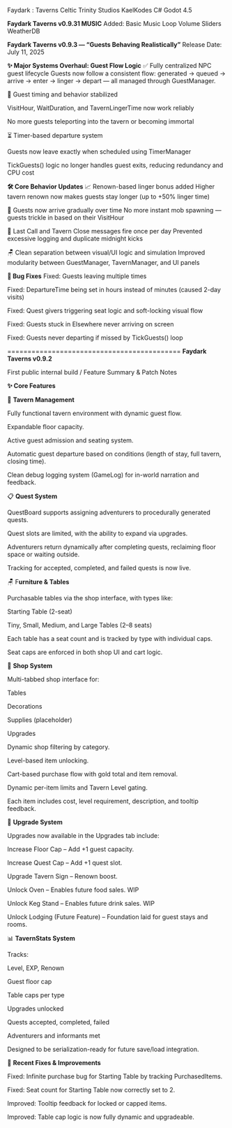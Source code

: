 Faydark : Taverns
Celtic Trinity Studios
KaelKodes
C# Godot 4.5

**Faydark Taverns v0.9.31 MUSIC**
Added:
Basic Music Loop
Volume Sliders
WeatherDB






**Faydark Taverns v0.9.3 — “Guests Behaving Realistically”**
Release Date: July 11, 2025

**✨ Major Systems Overhaul: Guest Flow Logic**
✅ Fully centralized NPC guest lifecycle
Guests now follow a consistent flow: generated → queued → arrive → enter → linger → depart — all managed through GuestManager.

🧠 Guest timing and behavior stabilized

VisitHour, WaitDuration, and TavernLingerTime now work reliably

No more guests teleporting into the tavern or becoming immortal

⏳ Timer-based departure system

Guests now leave exactly when scheduled using TimerManager

TickGuests() logic no longer handles guest exits, reducing redundancy and CPU cost

**🛠️ Core Behavior Updates**
📈 Renown-based linger bonus added
Higher tavern renown now makes guests stay longer (up to +50% linger time)

📅 Guests now arrive gradually over time
No more instant mob spawning — guests trickle in based on their VisitHour

🍺 Last Call and Tavern Close messages fire once per day
Prevented excessive logging and duplicate midnight kicks

🪑 Clean separation between visual/UI logic and simulation
Improved modularity between GuestManager, TavernManager, and UI panels

**🐛 Bug Fixes**
Fixed: Guests leaving multiple times

Fixed: DepartureTime being set in hours instead of minutes (caused 2-day visits)

Fixed: Quest givers triggering seat logic and soft-locking visual flow

Fixed: Guests stuck in Elsewhere never arriving on screen

Fixed: Guests never departing if missed by TickGuests() loop

===========================================
**Faydark Taverns v0.9.2**

First public internal build / Feature Summary \& Patch Notes


**✨ Core Features**

🏰 **Tavern Management**

Fully functional tavern environment with dynamic guest flow.

Expandable floor capacity.

Active guest admission and seating system.

Automatic guest departure based on conditions (length of stay, full tavern, closing time).

Clean debug logging system (GameLog) for in-world narration and feedback.


📋 **Quest System**

QuestBoard supports assigning adventurers to procedurally generated quests.

Quest slots are limited, with the ability to expand via upgrades.

Adventurers return dynamically after completing quests, reclaiming floor space or waiting outside.

Tracking for accepted, completed, and failed quests is now live.

🪑 F**urniture \& Tables**

Purchasable tables via the shop interface, with types like:

Starting Table (2-seat)

Tiny, Small, Medium, and Large Tables (2–8 seats)

Each table has a seat count and is tracked by type with individual caps.

Seat caps are enforced in both shop UI and cart logic.


🛒 **Shop System**

Multi-tabbed shop interface for:

Tables

Decorations

Supplies (placeholder)

Upgrades

Dynamic shop filtering by category.

Level-based item unlocking.

Cart-based purchase flow with gold total and item removal.

Dynamic per-item limits and Tavern Level gating.

Each item includes cost, level requirement, description, and tooltip feedback.


🔧 **Upgrade System**

Upgrades now available in the Upgrades tab include:

Increase Floor Cap – Add +1 guest capacity.

Increase Quest Cap – Add +1 quest slot.

Upgrade Tavern Sign – Renown boost.

Unlock Oven – Enables future food sales. WIP

Unlock Keg Stand – Enables future drink sales. WIP

Unlock Lodging (Future Feature) – Foundation laid for guest stays and rooms.


📊 **TavernStats System**

Tracks:

Level, EXP, Renown

Guest floor cap

Table caps per type

Upgrades unlocked

Quests accepted, completed, failed

Adventurers and informants met

Designed to be serialization-ready for future save/load integration.


🔨 **Recent Fixes \& Improvements**

Fixed: Infinite purchase bug for Starting Table by tracking PurchasedItems.

Fixed: Seat count for Starting Table now correctly set to 2.

Improved: Tooltip feedback for locked or capped items.

Improved: Table cap logic is now fully dynamic and upgradeable.

